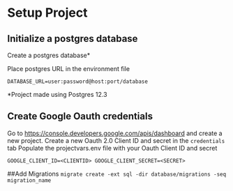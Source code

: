 # Setup Project

## Initialize a postgres database

Create a postgres database*

Place postgres URL in the environment file

``
DATABASE_URL=user:password@host:port/database
``

*Project made using Postgres 12.3

## Create Google Oauth credentials

Go to https://console.developers.google.com/apis/dashboard and create a new project. Create a new Oauth 2.0 Client ID
and secret in the ``credentials`` tab Populate the projectvars.env file with your Oauth Client ID and secret

``
GOOGLE_CLIENT_ID=<CLIENTID>
GOOGLE_CLIENT_SECRET=<SECRET>
``

##Add Migrations
``migrate create -ext sql -dir database/migrations -seq migration_name``
